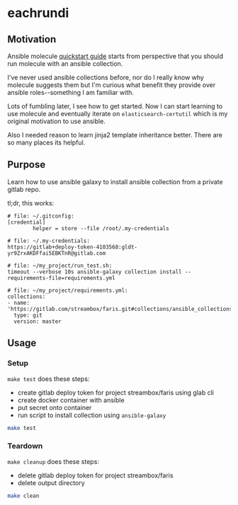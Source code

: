 # eachrundi

## Motivation

Ansible molecule [quickstart guide](https://ansible.readthedocs.io/projects/molecule/getting-started/) starts from perspective that you should run molecule with an ansible collection.

I've never used ansible collections before, nor do I really know why molecule suggests them but I'm curious what benefit they provide over ansible roles--something I am familiar with.

Lots of fumbling later, I see how to get started.  Now I can start learning to use molecule and eventually iterate on `elasticsearch-certutil` which is my original motivation to use ansible.


Also I needed reason to learn jinja2 template inheritance better.  There are so many places its helpful.

## Purpose

Learn how to use ansible galaxy to install ansible collection from a private gitlab repo.


tl;dr, this works:
```log
# file: ~/.gitconfig:
[credential]
        helper = store --file /root/.my-credentials

# file: ~/.my-credentials:
https://gitlab+deploy-token-4103568:gldt-yr9ZrxAKDFfai5EBKTnR@gitlab.com

# file: ~/my_project/run_test.sh:
timeout --verbose 10s ansible-galaxy collection install --requirements-file=requirements.yml

# file: ~/my_project/requirements.yml:
collections:
- name: 'https://gitlab.com/streambox/faris.git#collections/ansible_collections/foo'
  type: git
  version: master
```


## Usage

### Setup

`make test` does these steps:

- create gitlab deploy token for project streambox/faris using glab cli
- create docker container with ansible
- put secret onto container
- run script to install collection using `ansible-galaxy`




```bash
make test
```

### Teardown



`make cleanup` does these steps:

- delete gitlab deploy token for project streambox/faris
- delete output directory


```bash
make clean
```
